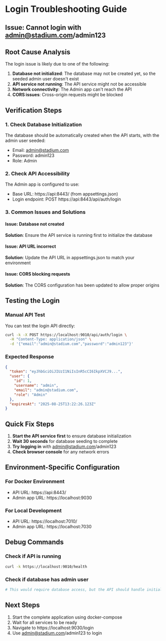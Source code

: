 # Login Troubleshooting Guide

## Issue: Cannot login with admin@stadium.com/admin123

## Root Cause Analysis

The login issue is likely due to one of the following:

1. **Database not initialized**: The database may not be created yet, so the seeded admin user doesn't exist
2. **API service not running**: The API service might not be accessible
3. **Network connectivity**: The Admin app can't reach the API
4. **CORS issues**: Cross-origin requests might be blocked

## Verification Steps

### 1. Check Database Initialization
The database should be automatically created when the API starts, with the admin user seeded:
- Email: admin@stadium.com
- Password: admin123
- Role: Admin

### 2. Check API Accessibility
The Admin app is configured to use:
- Base URL: https://api:8443/ (from appsettings.json)
- Login endpoint: POST https://api:8443/api/auth/login

### 3. Common Issues and Solutions

#### Issue: Database not created
**Solution**: Ensure the API service is running first to initialize the database

#### Issue: API URL incorrect
**Solution**: Update the API URL in appsettings.json to match your environment

#### Issue: CORS blocking requests
**Solution**: The CORS configuration has been updated to allow proper origins

## Testing the Login

### Manual API Test
You can test the login API directly:
```bash
curl -k -X POST https://localhost:9010/api/auth/login \
  -H "Content-Type: application/json" \
  -d '{"email":"admin@stadium.com","password":"admin123"}'
```

### Expected Response
```json
{
  "token": "eyJhbGciOiJIUzI1NiIsInR5cCI6IkpXVCJ9...",
  "user": {
    "id": 1,
    "username": "admin",
    "email": "admin@stadium.com",
    "role": "Admin"
  },
  "expiresAt": "2025-08-25T13:22:26.123Z"
}
```

## Quick Fix Steps

1. **Start the API service first** to ensure database initialization
2. **Wait 30 seconds** for database seeding to complete
3. **Try logging in** with admin@stadium.com/admin123
4. **Check browser console** for any network errors

## Environment-Specific Configuration

### For Docker Environment
- API URL: https://api:8443/
- Admin app URL: https://localhost:9030

### For Local Development
- API URL: https://localhost:7010/
- Admin app URL: https://localhost:7030

## Debug Commands

### Check if API is running
```bash
curl -k https://localhost:9010/health
```

### Check if database has admin user
```bash
# This would require database access, but the API should handle initialization
```

## Next Steps
1. Start the complete application using docker-compose
2. Wait for all services to be ready
3. Navigate to https://localhost:9030/login
4. Use admin@stadium.com/admin123 to login

